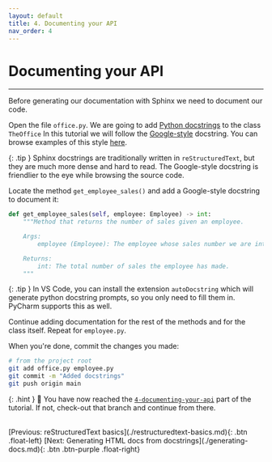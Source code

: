 ```yaml
---
layout: default
title: 4. Documenting your API
nav_order: 4
---
```


# Documenting your API

---

Before generating our documentation with Sphinx we need to document our code.

Open the file `office.py`. We are going to add
[Python docstrings](https://peps.python.org/pep-0257/) to the class `TheOffice`  In this tutorial we will follow the
[Google-style](https://google.github.io/styleguide/pyguide.html#38-comments-and-docstrings)
docstring. You can browse examples of this style
[here](https://sphinxcontrib-napoleon.readthedocs.io/en/latest/example_google.html).

{: .tip }
Sphinx docstrings are traditionally written in `reStructuredText`, but they
are much more dense and hard to read. The Google-style docstring is friendlier
to the eye while browsing the source code.

Locate the method `get_employee_sales()` and add a Google-style docstring to document it:

```py
def get_employee_sales(self, employee: Employee) -> int:
    """Method that returns the number of sales given an employee.

    Args:
        employee (Employee): The employee whose sales number we are interested in.

    Returns:
        int: The total number of sales the employee has made.
    """
```

{: .tip }
In VS Code, you can install the extension `autoDocstring` which will generate python
docstring prompts, so you only need to fill them in. PyCharm supports this as well.

Continue adding documentation for the rest of the methods and for the class itself. Repeat for
`employee.py`.

When you're done, commit the changes you made:

```sh
# from the project root
git add office.py employee.py
git commit -m "Added docstrings"
git push origin main
```

{: .hint }
🙌 You have now reached the
[`4-documenting-your-api`](https://github.com/aelsayed95/the-office/tree/4-documenting-your-api)
part of the tutorial. If not, check-out that branch and continue from there.

<br />
[Previous: reStructuredText basics](./restructuredtext-basics.md){: .btn .float-left}
[Next: Generating HTML docs from docstrings](./generating-docs.md){: .btn .btn-purple .float-right}
<br />
